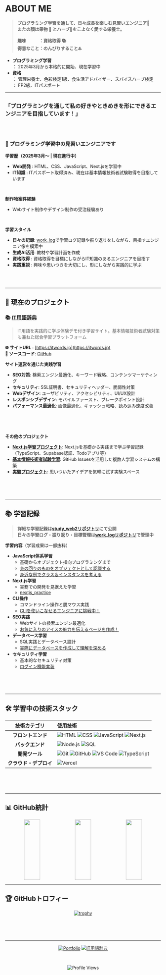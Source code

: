 

# ABOUT ME

> **プログラミング学習を通して、日々成長を楽しむ見習いエンジニア🚀<br>またの顔は果物 🍎 とハーブ🌿をこよなく愛する栄養士。**<br><br>
> **趣味　　　：資格取得 📚 　<br>得意なこと：のんびりすること♨️**

- **プログラミング学習**<br>
： 2025年3月から本格的に開始、現在学習中
- **資格**<br>： 管理栄養士、色彩検定1級、食生活アドバイザー、スパイスハーブ検定<br>： FP2級、ITパスポート

---
<sub>**「プログラミングを通して私の好きやときめきを形にできるエンジニアを目指しています！」**</sub>
<br><br><br>
-

### 🌱 プログラミング学習中の見習いエンジニアです

**学習歴（2025年3月〜 | 現在進行中）**
- **Web開発**     : HTML、CSS、JavaScript、Next.jsを学習中
- **IT知識**      : ITパスポート取得済み、現在は基本情報技術者試験取得を目指しています
<br>

**制作物案件経験**
- Webサイト制作やデザイン制作の受注経験あり
<br>

**学習スタイル**
- **日々の記録**: [work_log](https://github.com/rin5uron/work_log)で学習ログ記録や振り返りをしながら、目指すエンジニア像を模索中
- **生成AI活用**: 教材や学習計画を作成
- **資格取得**  : 資格取得を目標にしながらIT知識のあるエンジニアを目指す
- **実践重視**  : 興味や思いつきを大切にし、形にしながら実践的に学ぶ
<br><br><br><br>
---

## 🌟 現在のプロジェクト

### 📚 [IT用語辞典](https://itwords.jp) 
> IT用語を実践的に学ぶ体験デモ付き学習サイト。基本情報技術者試験対策も兼ねた総合学習プラットフォーム

**🌐 サイトURL**  : [https://itwords.jp](https://itwords.jp)  
**📂 ソースコード**: [GitHub](https://github.com/rin5uron/it-terms-lab)

**サイト運営を通じた実践学習**
- **SEO対策**: 検索エンジン最適化、キーワード戦略、コンテンツマーケティング
- **セキュリティ**: SSL証明書、セキュリティヘッダー、脆弱性対策
- **Webデザイン**: ユーザビリティ、アクセシビリティ、UI/UX設計
- **レスポンシブデザイン**: モバイルファースト、ブレークポイント設計
- **パフォーマンス最適化**: 画像最適化、キャッシュ戦略、読み込み速度改善




<br><br><br>

**その他のプロジェクト**
- **[Next.js学習プロジェクト](https://github.com/rin5uron/nextjs_practice)**: Next.jsを基礎から実践まで学ぶ学習記録（TypeScript、Supabase認証、Todoアプリ等）
- **[基本情報技術者試験学習](https://github.com/rin5uron/fe-study)**: GitHub Issuesを活用した複数人学習システムの構築
- **[実験プロジェクト](https://github.com/rin5uron/myplayground)**: 思いついたアイデアを気軽に試す実験スペース

<br><br><br>

---

## 📚 学習記録

> **詳細な学習記録は[study_web2リポジトリ](https://github.com/rin5uron/study_web2)にて公開**  
> **日々の学習ログ・振り返り・目標管理は[work_logリポジトリ](https://github.com/rin5uron/work_log)で管理中**

**学習内容**（学習成果は一部抜粋）
- **JavaScript体系学習**
    -  基礎からオブジェクト指向プログラミングまで 
    - [身の回りのものをオブジェクトとして認識する](https://20250702osyaberi.vercel.app/)
    - [身近な例でクラス＆インスタンスを考える](https://objectclass30.vercel.app/)
- **Next.js学習**
    - 実務での開発を見据えた学習
    - [nextjs_practice](https://github.com/rin5uron/nextjs_practice)
- **CLI操作**
    - コマンドライン操作と脱マウス実践
    - [CLIを使いこなせるエンジニアに挑戦中！](https://basiccli.vercel.app/)
- **SEO実践**
    - Webサイトの検索エンジン最適化
    - [お気に入りのアイスの魅力を伝えるページを作成！](https://haagen-macadamia-seo.vercel.app/)
- **データベース学習**
    - SQL実践とデータベース設計
    - [実際にデータベースを作成して理解を深める](https://github.com/rin5uron/study_web2/tree/main/practice/db)
- **セキュリティ学習**
    - 基本的なセキュリティ対策
    - [ログイン機能実装](https://nextjs-practice.vercel.app/signin)

<br><br><br>

---

## 🛠️ 学習中の技術スタック

<div align="center">

| **技術カテゴリ** | **使用技術** |
|:---:|:---|
| **フロントエンド** | ![HTML](https://img.shields.io/badge/HTML-E34F26?style=for-the-badge&logo=html5&logoColor=white) ![CSS](https://img.shields.io/badge/CSS-1572B6?style=for-the-badge&logo=css3&logoColor=white) ![JavaScript](https://img.shields.io/badge/JavaScript-F7DF1E?style=for-the-badge&logo=javascript&logoColor=black) ![Next.js](https://img.shields.io/badge/Next.js-000000?style=for-the-badge&logo=next.js&logoColor=white) |
| **バックエンド** | ![Node.js](https://img.shields.io/badge/Node.js-339933?style=for-the-badge&logo=nodedotjs&logoColor=white) ![SQL](https://img.shields.io/badge/SQL-4479A1?style=for-the-badge&logo=mysql&logoColor=white) |
| **開発ツール** | ![Git](https://img.shields.io/badge/Git-F05032?style=for-the-badge&logo=git&logoColor=white) ![GitHub](https://img.shields.io/badge/GitHub-100000?style=for-the-badge&logo=github&logoColor=white) ![VS Code](https://img.shields.io/badge/VS_Code-007ACC?style=for-the-badge&logo=visual-studio-code&logoColor=white) ![TypeScript](https://img.shields.io/badge/TypeScript-007ACC?style=for-the-badge&logo=typescript&logoColor=white) |
| **クラウド・デプロイ** | ![Vercel](https://img.shields.io/badge/Vercel-000000?style=for-the-badge&logo=vercel&logoColor=white) |

</div>

<br><br><br>

---

## 📊 GitHub統計

<div align="center">

<img src="https://github-readme-stats-three-pearl-83.vercel.app/api?username=rin5uron&show_icons=true&theme=onedark&hide_border=true&include_all_commits=true&locale=ja" width="32%" height="195" style="vertical-align:bottom;" />
<img src="https://github-readme-streak-stats.herokuapp.com/?user=rin5uron&theme=onedark&hide_border=true&locale=ja" width="32%" height="195" style="vertical-align:bottom;" />
<img src="https://github-readme-stats-three-pearl-83.vercel.app/api/top-langs/?username=rin5uron&layout=compact&theme=onedark&hide_border=true&langs_count=8&locale=ja" width="32%" height="195" style="vertical-align:bottom;" />



</div>

---

## 🏆 GitHubトロフィー

<div align="center">

[![trophy](https://github-profile-trophy.vercel.app/?username=rin5uron&theme=radical&no-frame=true&column=8&margin-w=10&margin-h=10)](https://github.com/ryo-ma/github-profile-trophy)

</div>

<br><br><br>

---

<div align="center">

[![Portfolio](https://img.shields.io/badge/PORTFOLIO-333333?style=for-the-badge&logo=github&logoColor=white)](https://github.com/rin5uron)
[![IT用語辞典](https://img.shields.io/badge/IT用語辞典-0066CC?style=for-the-badge&logo=book&logoColor=white)](https://itwords.jp)

<br>

![Profile Views](https://komarev.com/ghpvc/?username=rin5uron&color=blueviolet&style=flat-square)



</div>